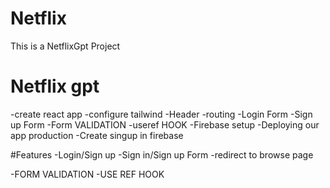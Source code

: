 # Netflix
This is a NetflixGpt Project 

# Netflix gpt

-create react app
-configure  tailwind 
-Header
-routing
-Login Form 
-Sign up Form 
-Form VALIDATION 
-useref HOOK
-Firebase setup
-Deploying our app production
-Create singup in firebase



#Features
-Login/Sign up
     -Sign in/Sign up Form
     -redirect to browse page
     
-FORM VALIDATION
-USE REF HOOK



